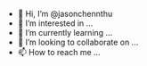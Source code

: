 - 👋 Hi, I’m @jasonchennthu
- 👀 I’m interested in ...
- 🌱 I’m currently learning ...
- 💞️ I’m looking to collaborate on ...
- 📫 How to reach me ...

<!---
jasonchennthu/jasonchennthu is a ✨ special ✨ repository because its `README.md` (this file) appears on your GitHub profile.
You can click the Preview link to take a look at your changes.
--->
